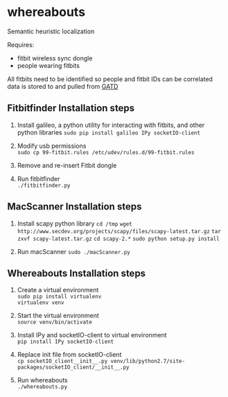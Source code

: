 whereabouts
===========

Semantic heuristic localization

Requires:
 * fitbit wireless sync dongle
 * people wearing fitbits

All fitbits need to be identified so people and fitbit IDs can be correlated
data is stored to and pulled from [GATD](https://github.com/lab11/gatd)


## Fitbitfinder Installation steps
1. Install galileo, a python utility for interacting with fitbits, and other python libraries
    `sudo pip install galileo IPy socketIO-client`

2. Modify usb permissions  
    `sudo cp 99-fitbit.rules /etc/udev/rules.d/99-fitbit.rules`

3. Remove and re-insert Fitbit dongle

4. Run fitbitfinder  
    `./fitbitfinder.py`

## MacScanner Installation steps
1. Install scapy python library
    `cd /tmp`
    `wget http://www.secdev.org/projects/scapy/files/scapy-latest.tar.gz`
    `tar zxvf scapy-latest.tar.gz`
    `cd scapy-2.*`
    `sudo python setup.py install`

2. Run macScanner
    `sudo ./macScanner.py`


## Whereabouts Installation steps
1. Create a virtual environment  
    `sudo pip install virtualenv`  
    `virtualenv venv`

2. Start the virtual environment  
    `source venv/bin/activate`

3. Install IPy and socketIO-client to virtual environment  
    `pip install IPy socketIO-client`

4. Replace init file from socketIO-client  
    `cp socketIO_client__init__.py venv/lib/python2.7/site-packages/socketIO_client/__init__.py`  

5. Run whereabouts  
    `./whereabouts.py`

